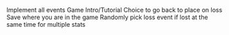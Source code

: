 Implement all events
Game Intro/Tutorial
Choice to go back to place on loss
Save where you are in the game
Randomly pick loss event if lost at the same time for multiple stats